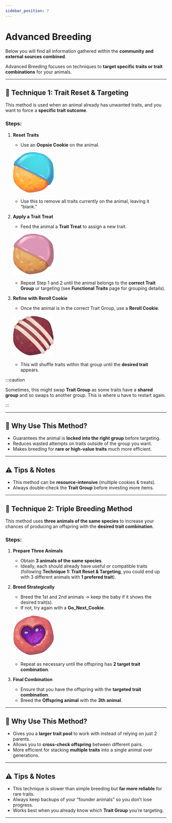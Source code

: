 ```yaml
---
sidebar_position: 7
---
```


# Advanced Breeding

Below you will find all information gathered within the **community and external sources combined**.

Advanced Breeding focuses on techniques to **target specific traits or trait combinations** for your animals.

---

## 🥠 Technique 1: Trait Reset & Targeting
This method is used when an animal already has unwanted traits, and you want to force a **specific trait outcome**.  

### Steps:
1. **Reset Traits**  
   - Use an **Oopsie Cookie** on the animal.  
   
   ![Oopsie Cookie](./img/Oopsie_Cookie.png)
   
   - Use this to remove all traits currently on the animal, leaving it “blank.”  

2. **Apply a Trait Treat**  
   - Feed the animal a **Trait Treat** to assign a new trait.  
   
   ![Trait Treat](./img/Trait_Treat.png)
   
   - Repeat Step 1 and 2 until the animal belongs to the **correct Trait Group** ur targeting (see **Functional Traits** page for grouping details).  

3. **Refine with Reroll Cookie**  
   - Once the animal is in the correct Trait Group, use a **Reroll Cookie**.
   
   ![Trait Treat](./img/Reroll_Cookie.png)
   
   - This will shuffle traits within that group until the **desired trait** appears.

:::caution

   Sometimes, this might swap **Trait Group** as some traits have a **shared group** and so swaps to another group. This is where u have to restart again.

:::

---

## 🎯 Why Use This Method?
- Guarantees the animal is **locked into the right group** before targeting.  
- Reduces wasted attempts on traits outside of the group you want.  
- Makes breeding for **rare or high-value traits** much more efficient.  

---

## ⚠️ Tips & Notes
- This method can be **resource-intensive** (multiple cookies & treats).  
- Always double-check the **Trait Group** before investing more items.

---

## 🧬 Technique 2: Triple Breeding Method
This method uses **three animals of the same species** to increase your chances of producing an offspring with the **desired trait combination**.  

### Steps:
1. **Prepare Three Animals**  
   - Obtain **3 animals of the same species**.  
   - Ideally, each should already have useful or compatible traits (following **Technique 1: Trait Reset & Targeting**, you could end up with 3 different animals with **1 prefered trait**).  

2. **Breed Strategically**  
   - Breed the 1st and 2nd animals → keep the baby if it shows the desired trait(s).  
   - If not, try again with a **Go_Next_Cookie**.

   ![Trait Treat](./img/Go_Next_Cookie.png)
   
   - Repeat as necessary until the offspring has **2 target trait combination**.

3. **Final Combination**  
   - Ensure that you have the offspring with the **targeted trait combination**.  
   - Breed the **Offspring animal** with the **3th animal**.  

---

## 🎯 Why Use This Method?
- Gives you a **larger trait pool** to work with instead of relying on just 2 parents.  
- Allows you to **cross-check offspring** between different pairs.  
- More efficient for stacking **multiple traits** into a single animal over generations.  

---

## ⚠️ Tips & Notes
- This technique is slower than simple breeding but **far more reliable** for rare traits.  
- Always keep backups of your “founder animals” so you don’t lose progress.  
- Works best when you already know which **Trait Group** you’re targeting.  

---

